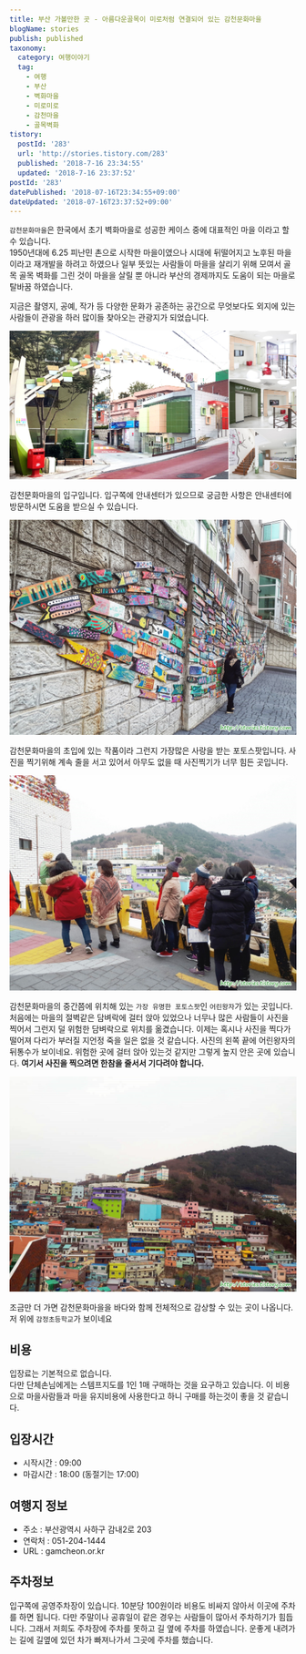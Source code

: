 ```yaml
---
title: 부산 가볼만한 곳 - 아름다운골목이 미로처럼 연결되어 있는 감천문화마을
blogName: stories
publish: published
taxonomy:
  category: 여행이야기
  tag:
    - 여행
    - 부산
    - 벽화마을
    - 미로미로
    - 감천마을
    - 골목벽화
tistory:
  postId: '283'
  url: 'http://stories.tistory.com/283'
  published: '2018-7-16 23:34:55'
  updated: '2018-7-16 23:37:52'
postId: '283'
datePublished: '2018-07-16T23:34:55+09:00'
dateUpdated: '2018-07-16T23:37:52+09:00'
---
```


`감천문화마을`은 한국에서 초기 벽화마을로 성공한 케이스 중에 대표적인 마을 이라고 할 수 있습니다.  
1950년대에 6.25 피난민 촌으로 시작한 마을이였으나 시대에 뒤떨어지고 노후된 마을이라고 재개발을 하려고 하였으나 일부 뜻있는 사람들이 마을을 살리기 위해 모여서 골목 골목 벽화를 그린 것이 마을을 살릴 뿐 아니라 부산의 경제까지도 도움이 되는 마을로 탈바꿈 하였습니다.

지금은 촬영지, 공예, 작가 등 다양한 문화가 공존하는 공간으로 무엇보다도 외지에 있는 사람들이 관광을 하러 많이들 찾아오는 관광지가 되었습니다.

![감천문화마을 홈페이지 발췌](images/2018-07-16-23-09-55.png)

감천문화마을의 입구입니다. 입구쪽에 안내센터가 있으므로 궁금한 사항은 안내센터에 방문하시면 도움을 받으실 수 있습니다.

![골목을 누비는 물고기 -진영섭 작가](./images/20180216_164030-01.jpeg)

감천문화마을의 초입에 있는 작품이라 그런지 가장많은 사랑을 받는 포토스팟입니다. 사진을 찍기위해 계속 줄을 서고 있어서 아무도 없을 때 사진찍기가 너무 힘든 곳입니다.

![어린왕자와 사막여우 - 나인주 작가](./images/20180216_165050-01.jpeg)

감천문화마을의 중간쯤에 위치해 있는 `가장 유명한 포토스팟`인 `어린왕자`가 있는 곳입니다.  
처음에는 마을의 절벽같은 담벼락에 걸터 앉아 있었으나 너무나 많은 사람들이 사진을 찍어서 그런지 덜 위험한 담벼락으로 위치를 옮겼습니다. 이제는 혹시나 사진을 찍다가 떨어져 다리가 부러질 지언정 죽을 일은 없을 것 같습니다. 사진의 왼쪽 끝에 어린왕자의 뒤통수가 보이네요. 위험한 곳에 걸터 앉아 있는것 같지만 그렇게 높지 안은 곳에 있습니다.
**여기서 사진을 찍으려면 한참을 줄서서 기다려야 합니다.**

![감천문화마을 전경](./images/20180216_165527-01.jpeg)

조금만 더 가면 감천문화마을을 바다와 함께 전체적으로 감상할 수 있는 곳이 나옵니다. 저 위에 `감정초등학교`가 보이네요

## 비용

입장료는 기본적으로 없습니다.  
다만 단체손님에게는 스템프지도를 1인 1매 구매하는 것을 요구하고 있습니다. 이 비용으로 마을사람들과 마을 유지비용에 사용한다고 하니 구매를 하는것이 좋을 것 같습니다.

## 입장시간

- 시작시간 : 09:00
- 마감시간 : 18:00 (동절기는 17:00)

## 여행지 정보

- 주소 : 부산광역시 사하구 감내2로 203
- 연락처 : 051-204-1444
- URL : gamcheon.or.kr

## 주차정보

입구쪽에 공영주차장이 있습니다. 10분당 100원이라 비용도 비싸지 않아서 이곳에 주차를 하면 됩니다. 다만 주말이나 공휴일이 같은 경우는 사람들이 많아서 주차하기가 힘듭니다. 그래서 저희도 주차장에 주차를 못하고 길 옆에 주차를 하였습니다. 운좋게 내려가는 길에 길옆에 있던 차가 빠져나가서 그곳에 주차를 했습니다.
